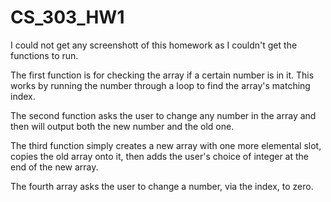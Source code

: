 # CS_303_HW1
I could not get any screenshott of this homework as I couldn't get the functions to run. 

The first function is for checking the array if a certain number is in it. This works by running the number through a loop to find the array's matching index. 

The second function asks the user to change any number in the array and then will output both the new number and the old one.

The third function simply creates a new array with one more elemental slot, copies the old array onto it, then adds the user's choice of integer at the end of the new array.

The fourth array asks the user to change a number, via the index, to zero. 
